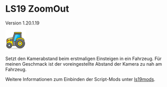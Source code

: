 # LS19 ZoomOut

Version 1.20.1.19

<img src="./dist/FS19_ZoomOut/mod.png" height="64" width="64" title="Traktor [Vector Emoji by Vincent Le Moign]" />

Setzt den Kamerabstand beim erstmaligen Einsteigen in ein Fahrzeug. Für meinen Geschmack ist der voreingestellte Abstand der Kamera zu nah am Fahrzeug.

Weitere Informationen zum Einbinden der Script-Mods unter [ls19mods](../README.md).
